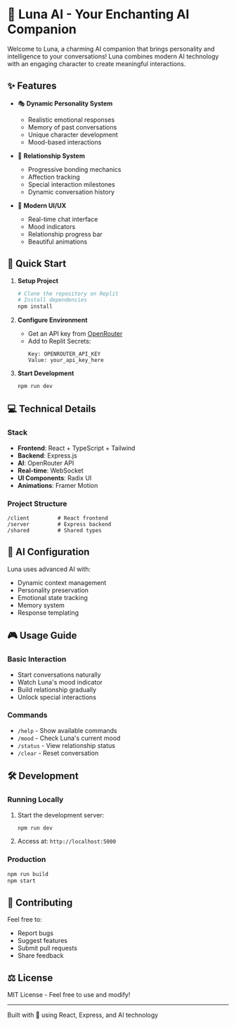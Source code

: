 
# 🌙 Luna AI - Your Enchanting AI Companion

Welcome to Luna, a charming AI companion that brings personality and intelligence to your conversations! Luna combines modern AI technology with an engaging character to create meaningful interactions.

## ✨ Features

- 🎭 **Dynamic Personality System**
  - Realistic emotional responses
  - Memory of past conversations
  - Unique character development
  - Mood-based interactions

- 💝 **Relationship System**
  - Progressive bonding mechanics
  - Affection tracking
  - Special interaction milestones
  - Dynamic conversation history

- 🎨 **Modern UI/UX**
  - Real-time chat interface
  - Mood indicators
  - Relationship progress bar
  - Beautiful animations

## 🚀 Quick Start

1. **Setup Project**
   ```bash
   # Clone the repository on Replit
   # Install dependencies
   npm install
   ```

2. **Configure Environment**
   - Get an API key from [OpenRouter](https://openrouter.ai)
   - Add to Replit Secrets:
     ```
     Key: OPENROUTER_API_KEY
     Value: your_api_key_here
     ```

3. **Start Development**
   ```bash
   npm run dev
   ```

## 💻 Technical Details

### Stack
- **Frontend**: React + TypeScript + Tailwind
- **Backend**: Express.js
- **AI**: OpenRouter API
- **Real-time**: WebSocket
- **UI Components**: Radix UI
- **Animations**: Framer Motion

### Project Structure
```
/client         # React frontend
/server         # Express backend
/shared         # Shared types
```

## 🤖 AI Configuration

Luna uses advanced AI with:
- Dynamic context management
- Personality preservation
- Emotional state tracking
- Memory system
- Response templating

## 🎮 Usage Guide

### Basic Interaction
- Start conversations naturally
- Watch Luna's mood indicator
- Build relationship gradually
- Unlock special interactions

### Commands
- `/help` - Show available commands
- `/mood` - Check Luna's current mood
- `/status` - View relationship status
- `/clear` - Reset conversation

## 🛠️ Development

### Running Locally
1. Start the development server:
   ```bash
   npm run dev
   ```
2. Access at: `http://localhost:5000`

### Production
```bash
npm run build
npm start
```

## 📝 Contributing

Feel free to:
- Report bugs
- Suggest features
- Submit pull requests
- Share feedback

## ⚖️ License

MIT License - Feel free to use and modify!

---

Built with 💜 using React, Express, and AI technology

